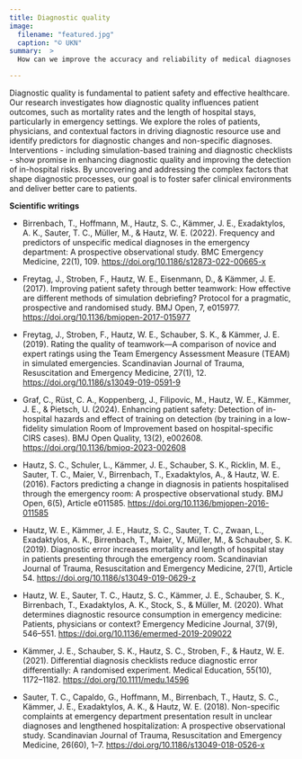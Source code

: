```yaml
---
title: Diagnostic quality
image:
  filename: "featured.jpg"
  caption: "© UKN"
summary:  >
  How can we improve the accuracy and reliability of medical diagnoses to enhance patient safety? Our research investigates the factors influencing diagnostic quality and effective strategies to reduce risks in clinical practice.

---
```


Diagnostic quality is fundamental to patient safety and effective healthcare. Our research investigates how diagnostic quality influences patient outcomes, such as mortality rates and the length of hospital stays, particularly in emergency settings. We explore the roles of patients, physicians, and contextual factors in driving diagnostic resource use and identify predictors for diagnostic changes and non-specific diagnoses. Interventions - including simulation-based training and diagnostic checklists - show promise in enhancing diagnostic quality and improving the detection of in-hospital risks. By uncovering and addressing the complex factors that shape diagnostic processes, our goal is to foster safer clinical environments and deliver better care to patients.

**Scientific writings**

- Birrenbach, T., Hoffmann, M., Hautz, S. C., Kämmer, J. E., Exadaktylos, A. K., Sauter, T. C., Müller, M., & Hautz, W. E. (2022). Frequency and predictors of unspecific medical diagnoses in the emergency department: A prospective observational study. BMC Emergency Medicine, 22(1), 109. https://doi.org/10.1186/s12873-022-00665-x

- Freytag, J., Stroben, F., Hautz, W. E., Eisenmann, D., & Kämmer, J. E. (2017). Improving patient safety through better teamwork: How effective are different methods of simulation debriefing? Protocol for a pragmatic, prospective and randomised study. BMJ Open, 7, e015977. https://doi.org/10.1136/bmjopen-2017-015977

- Freytag, J., Stroben, F., Hautz, W. E., Schauber, S. K., & Kämmer, J. E. (2019). Rating the quality of teamwork—A comparison of novice and expert ratings using the Team Emergency Assessment Measure (TEAM) in simulated emergencies. Scandinavian Journal of Trauma, Resuscitation and Emergency Medicine, 27(1), 12. https://doi.org/10.1186/s13049-019-0591-9

- Graf, C., Rüst, C. A., Koppenberg, J., Filipovic, M., Hautz, W. E., Kämmer, J. E., & Pietsch, U. (2024). Enhancing patient safety: Detection of in-hospital hazards and effect of training on detection (by training in a low-fidelity simulation Room of Improvement based on hospital-specific CIRS cases). BMJ Open Quality, 13(2), e002608. https://doi.org/10.1136/bmjoq-2023-002608

- Hautz, S. C., Schuler, L., Kämmer, J. E., Schauber, S. K., Ricklin, M. E., Sauter, T. C., Maier, V., Birrenbach, T., Exadaktylos, A., & Hautz, W. E. (2016). Factors predicting a change in diagnosis in patients hospitalised through the emergency room: A prospective observational study. BMJ Open, 6(5), Article e011585. https://doi.org/10.1136/bmjopen-2016-011585

- Hautz, W. E., Kämmer, J. E., Hautz, S. C., Sauter, T. C., Zwaan, L., Exadaktylos, A. K., Birrenbach, T., Maier, V., Müller, M., & Schauber, S. K. (2019). Diagnostic error increases mortality and length of hospital stay in patients presenting through the emergency room. Scandinavian Journal of Trauma, Resuscitation and Emergency Medicine, 27(1), Article 54. https://doi.org/10.1186/s13049-019-0629-z

- Hautz, W. E., Sauter, T. C., Hautz, S. C., Kämmer, J. E., Schauber, S. K., Birrenbach, T., Exadaktylos, A. K., Stock, S., & Müller, M. (2020). What determines diagnostic resource consumption in emergency medicine: Patients, physicians or context? Emergency Medicine Journal, 37(9), 546–551. https://doi.org/10.1136/emermed-2019-209022

- Kämmer, J. E., Schauber, S. K., Hautz, S. C., Stroben, F., & Hautz, W. E. (2021). Differential diagnosis checklists reduce diagnostic error differentially: A randomised experiment. Medical Education, 55(10), 1172–1182. https://doi.org/10.1111/medu.14596

- Sauter, T. C., Capaldo, G., Hoffmann, M., Birrenbach, T., Hautz, S. C., Kämmer, J. E., Exadaktylos, A. K., & Hautz, W. E. (2018). Non-specific complaints at emergency department presentation result in unclear diagnoses and lengthened hospitalization: A prospective observational study. Scandinavian Journal of Trauma, Resuscitation and Emergency Medicine, 26(60), 1–7. https://doi.org/10.1186/s13049-018-0526-x

